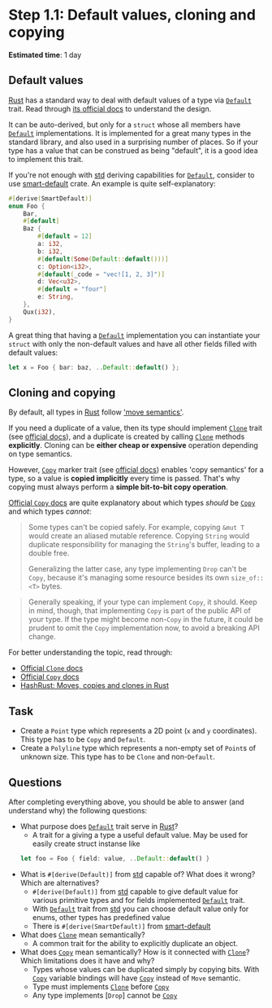 Step 1.1: Default values, cloning and copying
=============================================

__Estimated time__: 1 day




## Default values

[Rust] has a standard way to deal with default values of a type via [`Default`] trait. Read through [its official docs][`Default`] to understand the design.

It can be auto-derived, but only for a `struct` whose all members have [`Default`] implementations. It is implemented for a great many types in the standard library, and also used in a surprising number of places. So if your type has a value that can be construed as being "default", it is a good idea to implement this trait.

If you're not enough with [std] deriving capabilities for [`Default`], consider to use [smart-default] crate. An example is quite self-explanatory:
```rust
#[derive(SmartDefault)]
enum Foo {
    Bar,
    #[default]
    Baz {
        #[default = 12]
        a: i32,
        b: i32,
        #[default(Some(Default::default()))]
        c: Option<i32>,
        #[default(_code = "vec![1, 2, 3]")]
        d: Vec<u32>,
        #[default = "four"]
        e: String,
    },
    Qux(i32),
}
```

A great thing that having a [`Default`] implementation you can instantiate your `struct` with only the non-default values and have all other fields filled with default values:
```rust
let x = Foo { bar: baz, ..Default::default() };
```




## Cloning and copying

By default, all types in [Rust] follow ['move semantics'][1].

If you need a duplicate of a value, then its type should implement [`Clone`] trait (see [official docs][`Clone`]), and a duplicate is created by calling [`Clone`] methods __explicitly__. Cloning can be __either cheap or expensive__ operation depending on type semantics.

However, [`Copy`] marker trait (see [official docs][`Copy`]) enables 'copy semantics' for a type, so a value is __copied implicitly__ every time is passed. That's why copying must always perform a __simple bit-to-bit copy operation__.

[Official `Copy` docs][`Copy`] are quite explanatory about which types _should_ be [`Copy`] and which types _cannot_:

> Some types can't be copied safely. For example, copying `&mut T` would create an aliased mutable reference. Copying `String` would duplicate responsibility for managing the `String`'s buffer, leading to a double free.
> 
> Generalizing the latter case, any type implementing `Drop` can't be `Copy`, because it's managing some resource besides its own `size_of::<T>` bytes.

> Generally speaking, if your type can implement `Copy`, it should. Keep in mind, though, that implementing `Copy` is part of the public API of your type. If the type might become non-`Copy` in the future, it could be prudent to omit the `Copy` implementation now, to avoid a breaking API change.

For better understanding the topic, read through:
- [Official `Clone` docs][`Clone`]
- [Official `Copy` docs][`Copy`]
- [HashRust: Moves, copies and clones in Rust][2]




## Task

- Create a `Point` type which represents a 2D point (`x` and `y` coordinates). This type has to be `Copy` and `Default`.
- Create a `Polyline` type which represents a non-empty set of `Point`s of unknown size. This type has to be `Clone` and non-`Default`.




## Questions

After completing everything above, you should be able to answer (and understand why) the following questions:
- What purpose does [`Default`] trait serve in [Rust]?
    - A trait for a giving a type a useful default value. May be used for easily create struct instanse like
    ```rust
    let foo = Foo { field: value, ..Default::default() }
    ```
- What is `#[derive(Default)]` from [std] capable of? What does it wrong? Which are alternatives?
    - `#[derive(Default)]` from [std] capable to give default value for various primitive types and for fields implemented [`Default`] trait.
    - With [`Default`] trait from [std] you can choose default value only for enums, other types has predefined value
    - There is `#[derive(SmartDefault)]` from [smart-default]
- What does [`Clone`] mean semantically?
    - A common trait for the ability to explicitly duplicate an object.
- What does [`Copy`] mean semantically? How is it connected with [`Clone`]? Which limitations does it have and why?
    - Types whose values can be duplicated simply by copying bits. With [`Copy`] variable bindings will have [`Copy`] instead of `Move` semantic.
    - Type must implements [`Clone`] before [`Copy`]
    - Any type implements [`Drop`] cannot be [`Copy`]




[`Clone`]: https://doc.rust-lang.org/std/clone/trait.Clone.html
[`Copy`]: https://doc.rust-lang.org/std/marker/trait.Copy.html
[`Default`]: https://doc.rust-lang.org/std/default/trait.Default.html
[std]: https://doc.rust-lang.org/stable/std
[smart-default]: https://docs.rs/smart-default
[Rust]: https://www.rust-lang.org

[1]: https://stackoverflow.com/a/30290070/1828012
[2]: https://hashrust.com/blog/moves-copies-and-clones-in-rust
